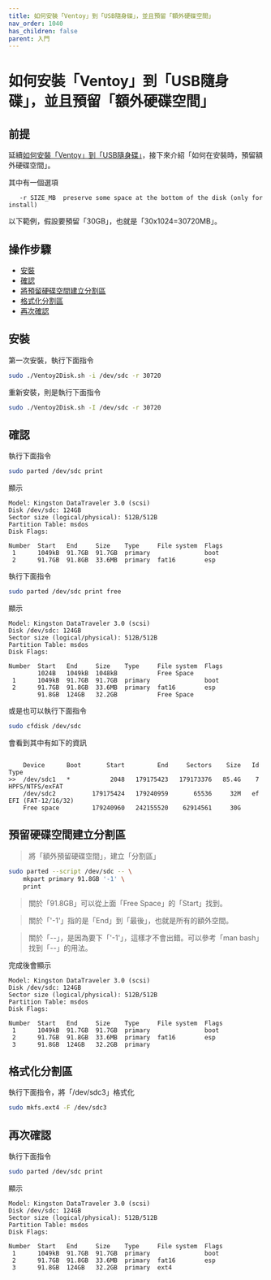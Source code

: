 ```yaml
---
title: 如何安裝「Ventoy」到「USB隨身碟」，並且預留「額外硬碟空間」
nav_order: 1040
has_children: false
parent: 入門
---
```



# 如何安裝「Ventoy」到「USB隨身碟」，並且預留「額外硬碟空間」


## 前提

延續[如何安裝「Ventoy」到「USB隨身碟」](https://samwhelp.github.io/note-about-ventoy/read/start/install.html)，接下來介紹「如何在安裝時，預留額外硬碟空間」。

其中有一個選項

```
   -r SIZE_MB  preserve some space at the bottom of the disk (only for install)
```

以下範例，假設要預留「30GB」，也就是「30x1024=30720MB」。


## 操作步驟

* [安裝](#安裝)
* [確認](#確認)
* [將預留硬碟空間建立分割區](#將預留硬碟空間建立分割區)
* [格式化分割區](#格式化分割區)
* [再次確認](#再次確認)


## 安裝

第一次安裝，執行下面指令

``` sh
sudo ./Ventoy2Disk.sh -i /dev/sdc -r 30720
```


重新安裝，則是執行下面指令

``` sh
sudo ./Ventoy2Disk.sh -I /dev/sdc -r 30720
```


## 確認

執行下面指令

``` sh
sudo parted /dev/sdc print
```

顯示

```
Model: Kingston DataTraveler 3.0 (scsi)
Disk /dev/sdc: 124GB
Sector size (logical/physical): 512B/512B
Partition Table: msdos
Disk Flags:

Number  Start   End     Size    Type     File system  Flags
 1      1049kB  91.7GB  91.7GB  primary               boot
 2      91.7GB  91.8GB  33.6MB  primary  fat16        esp
```

執行下面指令

``` sh
sudo parted /dev/sdc print free
```

顯示

```
Model: Kingston DataTraveler 3.0 (scsi)
Disk /dev/sdc: 124GB
Sector size (logical/physical): 512B/512B
Partition Table: msdos
Disk Flags:

Number  Start   End     Size    Type     File system  Flags
        1024B   1049kB  1048kB           Free Space
 1      1049kB  91.7GB  91.7GB  primary               boot
 2      91.7GB  91.8GB  33.6MB  primary  fat16        esp
        91.8GB  124GB   32.2GB           Free Space

```

或是也可以執行下面指令

``` sh
sudo cfdisk /dev/sdc
```

會看到其中有如下的資訊

```

    Device      Boot       Start         End     Sectors    Size   Id Type
>>  /dev/sdc1   *           2048   179175423   179173376   85.4G    7 HPFS/NTFS/exFAT
    /dev/sdc2          179175424   179240959       65536     32M   ef EFI (FAT-12/16/32)
    Free space         179240960   242155520    62914561     30G

```

## 預留硬碟空間建立分割區

> 將「額外預留硬碟空間」，建立「分割區」

``` sh
sudo parted --script /dev/sdc -- \
    mkpart primary 91.8GB '-1' \
    print
```

> 關於「91.8GB」可以從上面「Free Space」的「Start」找到。

> 關於「'-1'」指的是「End」到「最後」，也就是所有的額外空間。

> 關於「--」，是因為要下「'-1'」，這樣才不會出錯。可以參考「man bash」找到「--」的用法。

完成後會顯示

```
Model: Kingston DataTraveler 3.0 (scsi)
Disk /dev/sdc: 124GB
Sector size (logical/physical): 512B/512B
Partition Table: msdos
Disk Flags:

Number  Start   End     Size    Type     File system  Flags
 1      1049kB  91.7GB  91.7GB  primary               boot
 2      91.7GB  91.8GB  33.6MB  primary  fat16        esp
 3      91.8GB  124GB   32.2GB  primary
```


## 格式化分割區

執行下面指令，將「/dev/sdc3」格式化

``` sh
sudo mkfs.ext4 -F /dev/sdc3
```


## 再次確認

執行下面指令

``` sh
sudo parted /dev/sdc print
```

顯示

```
Model: Kingston DataTraveler 3.0 (scsi)
Disk /dev/sdc: 124GB
Sector size (logical/physical): 512B/512B
Partition Table: msdos
Disk Flags:

Number  Start   End     Size    Type     File system  Flags
 1      1049kB  91.7GB  91.7GB  primary               boot
 2      91.7GB  91.8GB  33.6MB  primary  fat16        esp
 3      91.8GB  124GB   32.2GB  primary  ext4

```
